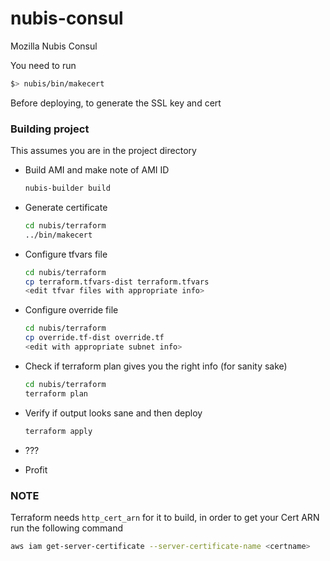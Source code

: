 # nubis-consul

Mozilla Nubis Consul

You need to run

```bash
$> nubis/bin/makecert
```

Before deploying, to generate the SSL key and cert

### Building project
This assumes you are in the project directory

* Build AMI and make note of AMI ID

    ```bash
    nubis-builder build
    ```

* Generate certificate

    ```bash
    cd nubis/terraform
    ../bin/makecert
    ```

* Configure tfvars file

    ```bash
    cd nubis/terraform
    cp terraform.tfvars-dist terraform.tfvars
    <edit tfvar files with appropriate info>
    ```

* Configure override file

    ```bash
    cd nubis/terraform
    cp override.tf-dist override.tf
    <edit with appropriate subnet info>
    ```

* Check if terraform plan gives you the right info (for sanity sake)

    ```bash
    cd nubis/terraform
    terraform plan
    ```

* Verify if output looks sane and then deploy

    ```bash
    terraform apply
    ```

* ???
* Profit

### NOTE
Terraform needs `http_cert_arn` for it to build, in order to get your Cert ARN run the following command

```bash
aws iam get-server-certificate --server-certificate-name <certname>
```
